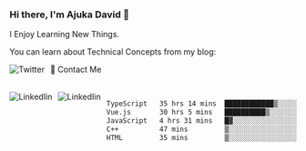 ### Hi there, I'm Ajuka David 🥷

I Enjoy Learning New Things.

You can learn about Technical Concepts from my blog:

<a href="https://tobit.hashnode.dev/"> <img src="https://img.shields.io/badge/Hashnode-2962FF?style=for-the-badge&logo=hashnode&logoColor=white"
     alt="Twitter"
     style="float: left; margin-right: 10px;" /> </a>


📱 Contact Me

<br />
<a href="https://www.linkedin.com/in/david-ajuka-630660144/"> <img src="https://img.shields.io/badge/LinkedIn-0077B5?style=for-the-badge&logo=linkedin&logoColor=white"
     alt="LinkedIin"
     style="float: left; margin-right: 10px;" /> </a> <a href="mailto:ajuka.zephiniah@gmail.com"> <img src="https://img.shields.io/badge/Gmail-D14836?style=for-the-badge&logo=gmail&logoColor=white"
     alt="LinkedIin"
     style="float: left; margin-right: 10px;" /> </a>
     

<!--START_SECTION:waka-->

```txt
TypeScript   35 hrs 14 mins  ████████████▒░░░░░░░░░░░░   48.86 %
Vue.js       30 hrs 5 mins   ██████████▒░░░░░░░░░░░░░░   41.71 %
JavaScript   4 hrs 31 mins   █▓░░░░░░░░░░░░░░░░░░░░░░░   06.26 %
C++          47 mins         ▒░░░░░░░░░░░░░░░░░░░░░░░░   01.10 %
HTML         35 mins         ▒░░░░░░░░░░░░░░░░░░░░░░░░   00.82 %
```

<!--END_SECTION:waka-->
